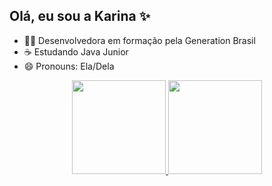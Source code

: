## Olá, eu sou a Karina ✨

- 👩‍💻 Desenvolvedora em formação pela Generation Brasil
- ☕ Estudando Java Junior
- 😄 Pronouns: Ela/Dela

<div align="center">
  <a href="https://github.com/drifaro">
  <img height="150em" src="https://github-readme-stats.vercel.app/api?username=karinarv&show_icons=true&theme=radical"/>
  <img height="150em" src="https://github-readme-stats.vercel.app/api/top-langs/?username=karinarv&layout=compact&langs_count=7&theme=radical"/>
</div>

 
